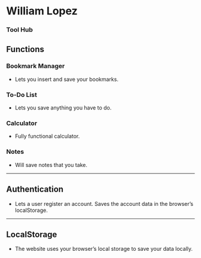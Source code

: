 # William Lopez  
### Tool Hub

## Functions

### Bookmark Manager  
- Lets you insert and save your bookmarks.

### To-Do List  
- Lets you save anything you have to do.

### Calculator  
- Fully functional calculator.

### Notes  
- Will save notes that you take.

---

## Authentication
- Lets a user register an account. Saves the account data in the browser’s localStorage.

---

## LocalStorage
- The website uses your browser’s local storage to save your data locally.

